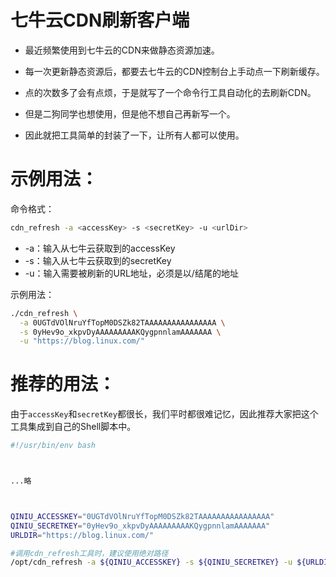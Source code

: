 # 七牛云CDN刷新客户端

- 最近频繁使用到七牛云的CDN来做静态资源加速。

- 每一次更新静态资源后，都要去七牛云的CDN控制台上手动点一下刷新缓存。

- 点的次数多了会有点烦，于是就写了一个命令行工具自动化的去刷新CDN。

- 但是二狗同学也想使用，但是他不想自己再新写一个。
  
- 因此就把工具简单的封装了一下，让所有人都可以使用。

# 示例用法：

命令格式：
```bash
cdn_refresh -a <accessKey> -s <secretKey> -u <urlDir>
```

- -a：输入从七牛云获取到的accessKey
- -s：输入从七牛云获取到的secretKey
- -u：输入需要被刷新的URL地址，必须是以/结尾的地址

示例用法：
```bash
./cdn_refresh \
  -a 0UGTdVOlNruYfTopM0DSZk82TAAAAAAAAAAAAAAAA \
  -s 0yHev9o_xkpvDyAAAAAAAAAKQygpnnlamAAAAAAA \
  -u "https://blog.linux.com/"
```

# 推荐的用法：

由于`accessKey`和`secretKey`都很长，我们平时都很难记忆，因此推荐大家把这个工具集成到自己的Shell脚本中。

```bash
#!/usr/bin/env bash



...略



QINIU_ACCESSKEY="0UGTdVOlNruYfTopM0DSZk82TAAAAAAAAAAAAAAAA"
QINIU_SECRETKEY="0yHev9o_xkpvDyAAAAAAAAAKQygpnnlamAAAAAAA"
URLDIR="https://blog.linux.com/"

#调用cdn_refresh工具时，建议使用绝对路径
/opt/cdn_refresh -a ${QINIU_ACCESSKEY} -s ${QINIU_SECRETKEY} -u ${URLDIR}
```